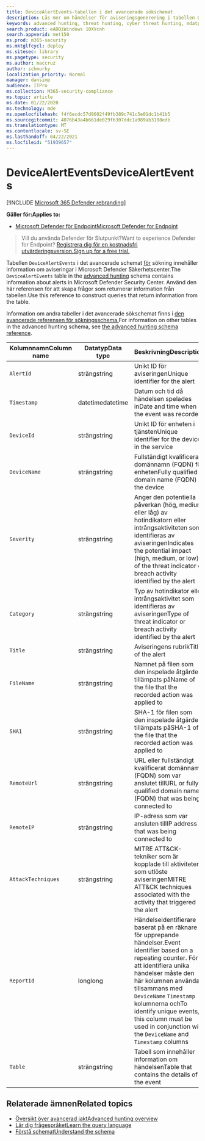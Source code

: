 ```yaml
---
title: DeviceAlertEvents-tabellen i det avancerade sökschemat
description: Läs mer om händelser för aviseringsgenerering i tabellen DeviceAlertEvents i det avancerade sökschemat
keywords: advanced hunting, threat hunting, cyber threat hunting, mdatp, microsoft defender atp, microsoft defender for endpoint, wdatp search, query, telemetry, schema reference, kusto, table, column, data type, description, DeviceAlertEvents, alert, severity, category
search.product: eADQiWindows 10XVcnh
search.appverid: met150
ms.prod: m365-security
ms.mktglfcycl: deploy
ms.sitesec: library
ms.pagetype: security
ms.author: maccruz
author: schmurky
localization_priority: Normal
manager: dansimp
audience: ITPro
ms.collection: M365-security-compliance
ms.topic: article
ms.date: 01/22/2020
ms.technology: mde
ms.openlocfilehash: f4f6ecdc57d8602f49fb389c741c5e01dc1b41b5
ms.sourcegitcommit: 4076b43a4b661de029f6307ddc1a989ab3108edb
ms.translationtype: MT
ms.contentlocale: sv-SE
ms.lasthandoff: 04/22/2021
ms.locfileid: "51939657"
---
```

# <a name="devicealertevents"></a><span data-ttu-id="c4ad8-104">DeviceAlertEvents</span><span class="sxs-lookup"><span data-stu-id="c4ad8-104">DeviceAlertEvents</span></span>

[!INCLUDE [Microsoft 365 Defender rebranding](../../includes/microsoft-defender.md)]

<span data-ttu-id="c4ad8-105">**Gäller för:**</span><span class="sxs-lookup"><span data-stu-id="c4ad8-105">**Applies to:**</span></span>
- [<span data-ttu-id="c4ad8-106">Microsoft Defender för Endpoint</span><span class="sxs-lookup"><span data-stu-id="c4ad8-106">Microsoft Defender for Endpoint</span></span>](https://go.microsoft.com/fwlink/p/?linkid=2154037)



><span data-ttu-id="c4ad8-107">Vill du använda Defender för Slutpunkt?</span><span class="sxs-lookup"><span data-stu-id="c4ad8-107">Want to experience Defender for Endpoint?</span></span> [<span data-ttu-id="c4ad8-108">Registrera dig för en kostnadsfri utvärderingsversion.</span><span class="sxs-lookup"><span data-stu-id="c4ad8-108">Sign up for a free trial.</span></span>](https://www.microsoft.com/microsoft-365/windows/microsoft-defender-atp?ocid=docs-wdatp-advancedhuntingref-abovefoldlink)

<span data-ttu-id="c4ad8-109">Tabellen `DeviceAlertEvents` i det avancerade schemat [för](advanced-hunting-overview.md) sökning innehåller information om aviseringar i Microsoft Defender Säkerhetscenter.</span><span class="sxs-lookup"><span data-stu-id="c4ad8-109">The `DeviceAlertEvents` table in the [advanced hunting](advanced-hunting-overview.md) schema contains information about alerts in Microsoft Defender Security Center.</span></span> <span data-ttu-id="c4ad8-110">Använd den här referensen för att skapa frågor som returnerar information från tabellen.</span><span class="sxs-lookup"><span data-stu-id="c4ad8-110">Use this reference to construct queries that return information from the table.</span></span>

<span data-ttu-id="c4ad8-111">Information om andra tabeller i det avancerade sökschemat finns i [den avancerade referensen för sökningsschema.](advanced-hunting-schema-reference.md)</span><span class="sxs-lookup"><span data-stu-id="c4ad8-111">For information on other tables in the advanced hunting schema, see [the advanced hunting schema reference](advanced-hunting-schema-reference.md).</span></span>

| <span data-ttu-id="c4ad8-112">Kolumnnamn</span><span class="sxs-lookup"><span data-stu-id="c4ad8-112">Column name</span></span> | <span data-ttu-id="c4ad8-113">Datatyp</span><span class="sxs-lookup"><span data-stu-id="c4ad8-113">Data type</span></span> | <span data-ttu-id="c4ad8-114">Beskrivning</span><span class="sxs-lookup"><span data-stu-id="c4ad8-114">Description</span></span> |
|-------------|-----------|-------------|
| `AlertId` | <span data-ttu-id="c4ad8-115">sträng</span><span class="sxs-lookup"><span data-stu-id="c4ad8-115">string</span></span> | <span data-ttu-id="c4ad8-116">Unikt ID för aviseringen</span><span class="sxs-lookup"><span data-stu-id="c4ad8-116">Unique identifier for the alert</span></span> |
| `Timestamp` | <span data-ttu-id="c4ad8-117">datetime</span><span class="sxs-lookup"><span data-stu-id="c4ad8-117">datetime</span></span> | <span data-ttu-id="c4ad8-118">Datum och tid då händelsen spelades in</span><span class="sxs-lookup"><span data-stu-id="c4ad8-118">Date and time when the event was recorded</span></span> |
| `DeviceId` | <span data-ttu-id="c4ad8-119">sträng</span><span class="sxs-lookup"><span data-stu-id="c4ad8-119">string</span></span> | <span data-ttu-id="c4ad8-120">Unikt ID för enheten i tjänsten</span><span class="sxs-lookup"><span data-stu-id="c4ad8-120">Unique identifier for the device in the service</span></span> |
| `DeviceName` | <span data-ttu-id="c4ad8-121">sträng</span><span class="sxs-lookup"><span data-stu-id="c4ad8-121">string</span></span> | <span data-ttu-id="c4ad8-122">Fullständigt kvalificerat domännamn (FQDN) för enheten</span><span class="sxs-lookup"><span data-stu-id="c4ad8-122">Fully qualified domain name (FQDN) of the device</span></span> |
| `Severity` | <span data-ttu-id="c4ad8-123">sträng</span><span class="sxs-lookup"><span data-stu-id="c4ad8-123">string</span></span> | <span data-ttu-id="c4ad8-124">Anger den potentiella påverkan (hög, medium eller låg) av hotindikatorn eller intrångsaktiviteten som identifieras av aviseringen</span><span class="sxs-lookup"><span data-stu-id="c4ad8-124">Indicates the potential impact (high, medium, or low) of the threat indicator or breach activity identified by the alert</span></span> |
| `Category` | <span data-ttu-id="c4ad8-125">sträng</span><span class="sxs-lookup"><span data-stu-id="c4ad8-125">string</span></span> | <span data-ttu-id="c4ad8-126">Typ av hotindikator eller intrångsaktivitet som identifieras av aviseringen</span><span class="sxs-lookup"><span data-stu-id="c4ad8-126">Type of threat indicator or breach activity identified by the alert</span></span> |
| `Title` | <span data-ttu-id="c4ad8-127">sträng</span><span class="sxs-lookup"><span data-stu-id="c4ad8-127">string</span></span> | <span data-ttu-id="c4ad8-128">Aviseringens rubrik</span><span class="sxs-lookup"><span data-stu-id="c4ad8-128">Title of the alert</span></span> |
| `FileName` | <span data-ttu-id="c4ad8-129">sträng</span><span class="sxs-lookup"><span data-stu-id="c4ad8-129">string</span></span> | <span data-ttu-id="c4ad8-130">Namnet på filen som den inspelade åtgärden tillämpats på</span><span class="sxs-lookup"><span data-stu-id="c4ad8-130">Name of the file that the recorded action was applied to</span></span> |
| `SHA1` | <span data-ttu-id="c4ad8-131">sträng</span><span class="sxs-lookup"><span data-stu-id="c4ad8-131">string</span></span> | <span data-ttu-id="c4ad8-132">SHA-1 för filen som den inspelade åtgärden tillämpats på</span><span class="sxs-lookup"><span data-stu-id="c4ad8-132">SHA-1 of the file that the recorded action was applied to</span></span> |
| `RemoteUrl` | <span data-ttu-id="c4ad8-133">sträng</span><span class="sxs-lookup"><span data-stu-id="c4ad8-133">string</span></span> | <span data-ttu-id="c4ad8-134">URL eller fullständigt kvalificerat domännamn (FQDN) som var anslutet till</span><span class="sxs-lookup"><span data-stu-id="c4ad8-134">URL or fully qualified domain name (FQDN) that was being connected to</span></span> |
| `RemoteIP` | <span data-ttu-id="c4ad8-135">sträng</span><span class="sxs-lookup"><span data-stu-id="c4ad8-135">string</span></span> | <span data-ttu-id="c4ad8-136">IP-adress som var ansluten till</span><span class="sxs-lookup"><span data-stu-id="c4ad8-136">IP address that was being connected to</span></span> |
| `AttackTechniques` | <span data-ttu-id="c4ad8-137">sträng</span><span class="sxs-lookup"><span data-stu-id="c4ad8-137">string</span></span> | <span data-ttu-id="c4ad8-138">MITRE ATT&CK-tekniker som är kopplade till aktiviteten som utlöste aviseringen</span><span class="sxs-lookup"><span data-stu-id="c4ad8-138">MITRE ATT&CK techniques associated with the activity that triggered the alert</span></span> |
| `ReportId` | <span data-ttu-id="c4ad8-139">long</span><span class="sxs-lookup"><span data-stu-id="c4ad8-139">long</span></span> | <span data-ttu-id="c4ad8-140">Händelseidentifierare baserat på en räknare för upprepande händelser.</span><span class="sxs-lookup"><span data-stu-id="c4ad8-140">Event identifier based on a repeating counter.</span></span> <span data-ttu-id="c4ad8-141">För att identifiera unika händelser måste den här kolumnen användas tillsammans med `DeviceName` `Timestamp` kolumnerna och</span><span class="sxs-lookup"><span data-stu-id="c4ad8-141">To identify unique events, this column must be used in conjunction with the `DeviceName` and `Timestamp` columns</span></span> |
| `Table` | <span data-ttu-id="c4ad8-142">sträng</span><span class="sxs-lookup"><span data-stu-id="c4ad8-142">string</span></span> | <span data-ttu-id="c4ad8-143">Tabell som innehåller information om händelsen</span><span class="sxs-lookup"><span data-stu-id="c4ad8-143">Table that contains the details of the event</span></span> |

## <a name="related-topics"></a><span data-ttu-id="c4ad8-144">Relaterade ämnen</span><span class="sxs-lookup"><span data-stu-id="c4ad8-144">Related topics</span></span>
- [<span data-ttu-id="c4ad8-145">Översikt över avancerad jakt</span><span class="sxs-lookup"><span data-stu-id="c4ad8-145">Advanced hunting overview</span></span>](advanced-hunting-overview.md)
- [<span data-ttu-id="c4ad8-146">Lär dig frågespråket</span><span class="sxs-lookup"><span data-stu-id="c4ad8-146">Learn the query language</span></span>](advanced-hunting-query-language.md)
- [<span data-ttu-id="c4ad8-147">Förstå schemat</span><span class="sxs-lookup"><span data-stu-id="c4ad8-147">Understand the schema</span></span>](advanced-hunting-schema-reference.md)
